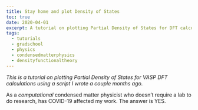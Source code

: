 ```yaml
---
title: Stay home and plot Density of States 
toc: true
date: 2020-04-01
excerpt: A tutorial on plotting Partial Density of States for DFT calculations. 
tags:
  - tutorials
  - gradschool
  - physics
  - condensedmatterphysics
  - densityfunctionaltheory
---
```


*This is a tutorial on plotting Partial Density of States for VASP DFT calculations using a script I wrote a couple months ago.*

As a *computational* condensed matter physicist who doesn’t require a lab to do research, has COVID-19 affected my work. The answer is YES. 